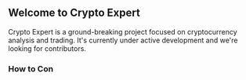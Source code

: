 ## Welcome to Crypto Expert
Crypto Expert is a ground-breaking project focused on cryptocurrency analysis and trading. It's currently under active development and we're looking for contributors.

### How to Con